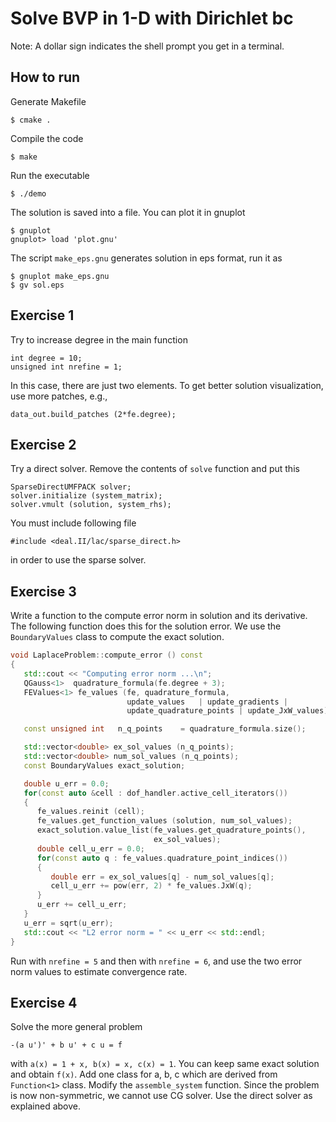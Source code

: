 # Solve BVP in 1-D with Dirichlet bc

Note: A dollar sign indicates the shell prompt you get in a terminal.

## How to run

Generate Makefile

```
$ cmake .
```

Compile the code

```
$ make
```

Run the executable

```
$ ./demo
```

The solution is saved into a file. You can plot it in gnuplot

```
$ gnuplot
gnuplot> load 'plot.gnu'
```

The script `make_eps.gnu` generates solution in eps format, run it as

```
$ gnuplot make_eps.gnu
$ gv sol.eps
```

## Exercise 1

Try to increase degree in the main function

```
int degree = 10;
unsigned int nrefine = 1;
```

In this case, there are just two elements. To get better solution visualization, use more patches, e.g.,

```
data_out.build_patches (2*fe.degree);
```

## Exercise 2

Try a direct solver. Remove the contents of `solve` function and put this

```
SparseDirectUMFPACK solver;
solver.initialize (system_matrix);
solver.vmult (solution, system_rhs);
```

You must include following file

```
#include <deal.II/lac/sparse_direct.h>
```

in order to use the sparse solver.

## Exercise 3

Write a function to the compute error norm in solution and its derivative. The following function does this for the solution error. We use the `BoundaryValues` class to compute the exact solution.

```c++
void LaplaceProblem::compute_error () const
{
   std::cout << "Computing error norm ...\n";
   QGauss<1>  quadrature_formula(fe.degree + 3);
   FEValues<1> fe_values (fe, quadrature_formula,
                          update_values   | update_gradients |
                          update_quadrature_points | update_JxW_values);

   const unsigned int   n_q_points    = quadrature_formula.size();

   std::vector<double> ex_sol_values (n_q_points);
   std::vector<double> num_sol_values (n_q_points);
   const BoundaryValues exact_solution;

   double u_err = 0.0;
   for(const auto &cell : dof_handler.active_cell_iterators())
   {
      fe_values.reinit (cell);
      fe_values.get_function_values (solution, num_sol_values);
      exact_solution.value_list(fe_values.get_quadrature_points(),
                                ex_sol_values);
      double cell_u_err = 0.0;
      for(const auto q : fe_values.quadrature_point_indices())
      {
         double err = ex_sol_values[q] - num_sol_values[q];
         cell_u_err += pow(err, 2) * fe_values.JxW(q);
      }
      u_err += cell_u_err;
   }
   u_err = sqrt(u_err);
   std::cout << "L2 error norm = " << u_err << std::endl;
}
```

Run with `nrefine = 5` and then with `nrefine = 6`, and use the two error norm values to estimate convergence rate.

## Exercise 4

Solve the more general problem

```
-(a u')' + b u' + c u = f
```

with `a(x) = 1 + x, b(x) = x, c(x) = 1`. You can keep same exact solution and obtain `f(x)`. Add one class for a, b, c which are derived from `Function<1>` class. Modify the `assemble_system` function. Since the problem is now non-symmetric, we cannot use CG solver. Use the direct solver as explained above.
